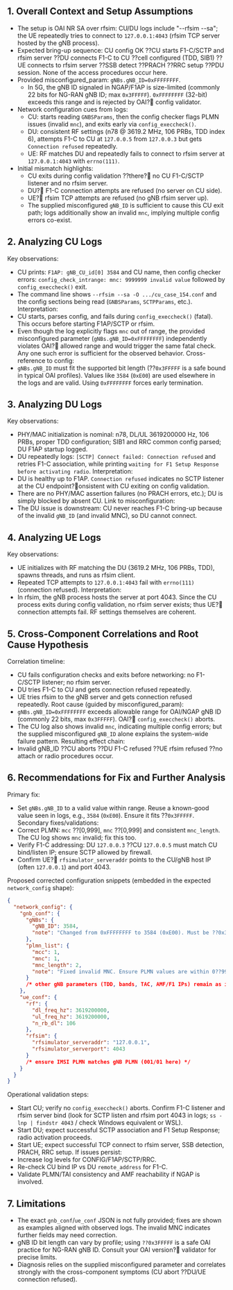 ﻿## 1. Overall Context and Setup Assumptions
- The setup is OAI NR SA over rfsim: CU/DU logs include "--rfsim --sa"; the UE repeatedly tries to connect to `127.0.0.1:4043` (rfsim TCP server hosted by the gNB process).
- Expected bring-up sequence: CU config OK ??CU starts F1-C/SCTP and rfsim server ??DU connects F1-C to CU ??cell configured (TDD, SIB1) ??UE connects to rfsim server ??SSB detect ??PRACH ??RRC setup ??PDU session. None of the access procedures occur here.
- Provided misconfigured_param: `gNBs.gNB_ID=0xFFFFFFFF`.
  - In 5G, the gNB ID signaled in NGAP/F1AP is size-limited (commonly 22 bits for NG-RAN gNB ID; max `0x3FFFFF`). `0xFFFFFFFF` (32-bit) exceeds this range and is rejected by OAI? config validator.
- Network configuration cues from logs:
  - CU: starts reading `GNBSParams`, then the config checker flags PLMN issues (invalid `mnc`), and exits early via `config_execcheck()`.
  - DU: consistent RF settings (n78 @ 3619.2 MHz, 106 PRBs, TDD index 6), attempts F1-C to CU at `127.0.0.5` from `127.0.0.3` but gets `Connection refused` repeatedly.
  - UE: RF matches DU and repeatedly fails to connect to rfsim server at `127.0.0.1:4043` with `errno(111)`.
- Initial mismatch highlights:
  - CU exits during config validation ??there? no CU F1-C/SCTP listener and no rfsim server.
  - DU? F1-C connection attempts are refused (no server on CU side).
  - UE? rfsim TCP attempts are refused (no gNB rfsim server up).
  - The supplied misconfigured `gNB_ID` is sufficient to cause this CU exit path; logs additionally show an invalid `mnc`, implying multiple config errors co-exist.


## 2. Analyzing CU Logs
Key observations:
- CU prints: `F1AP: gNB_CU_id[0] 3584` and CU name, then config checker errors: `config_check_intrange: mnc: 9999999 invalid value` followed by `config_execcheck()` exit.
- The command line shows `--rfsim --sa -O .../cu_case_154.conf` and the config sections being read (`GNBSParams`, `SCTPParams`, etc.).
Interpretation:
- CU starts, parses config, and fails during `config_execcheck()` (fatal). This occurs before starting F1AP/SCTP or rfsim.
- Even though the log explicitly flags `mnc` out of range, the provided misconfigured parameter (`gNBs.gNB_ID=0xFFFFFFFF`) independently violates OAI? allowed range and would trigger the same fatal check. Any one such error is sufficient for the observed behavior.
Cross-reference to config:
- `gNBs.gNB_ID` must fit the supported bit length (??`0x3FFFFF` is a safe bound in typical OAI profiles). Values like `3584` (`0xE00`) are used elsewhere in the logs and are valid. Using `0xFFFFFFFF` forces early termination.


## 3. Analyzing DU Logs
Key observations:
- PHY/MAC initialization is nominal: n78, DL/UL 3619200000 Hz, 106 PRBs, proper TDD configuration; SIB1 and RRC common config parsed; DU F1AP startup logged.
- DU repeatedly logs: `[SCTP] Connect failed: Connection refused` and retries F1-C association, while printing `waiting for F1 Setup Response before activating radio`.
Interpretation:
- DU is healthy up to F1AP. `Connection refused` indicates no SCTP listener at the CU endpoint?onsistent with CU exiting on config validation.
- There are no PHY/MAC assertion failures (no PRACH errors, etc.); DU is simply blocked by absent CU.
Link to misconfiguration:
- The DU issue is downstream: CU never reaches F1-C bring-up because of the invalid `gNB_ID` (and invalid MNC), so DU cannot connect.


## 4. Analyzing UE Logs
Key observations:
- UE initializes with RF matching the DU (3619.2 MHz, 106 PRBs, TDD), spawns threads, and runs as rfsim client.
- Repeated TCP attempts to `127.0.0.1:4043` fail with `errno(111)` (connection refused).
Interpretation:
- In rfsim, the gNB process hosts the server at port 4043. Since the CU process exits during config validation, no rfsim server exists; thus UE? connection attempts fail. RF settings themselves are coherent.


## 5. Cross-Component Correlations and Root Cause Hypothesis
Correlation timeline:
- CU fails configuration checks and exits before networking: no F1-C/SCTP listener; no rfsim server.
- DU tries F1-C to CU and gets connection refused repeatedly.
- UE tries rfsim to the gNB server and gets connection refused repeatedly.
Root cause (guided by misconfigured_param):
- `gNBs.gNB_ID=0xFFFFFFFF` exceeds allowable range for OAI/NGAP gNB ID (commonly 22 bits, max `0x3FFFFF`). OAI? `config_execcheck()` aborts.
- The CU log also shows invalid `mnc`, indicating multiple config errors; but the supplied misconfigured `gNB_ID` alone explains the system-wide failure pattern.
Resulting effect chain:
- Invalid gNB_ID ??CU aborts ??DU F1-C refused ??UE rfsim refused ??no attach or radio procedures occur.


## 6. Recommendations for Fix and Further Analysis
Primary fix:
- Set `gNBs.gNB_ID` to a valid value within range. Reuse a known-good value seen in logs, e.g., `3584` (`0xE00`). Ensure it fits ??`0x3FFFFF`.
Secondary fixes/validations:
- Correct PLMN: `mcc` ??[0,999], `mnc` ??[0,999] and consistent `mnc_length`. The CU log shows `mnc` invalid; fix this too.
- Verify F1-C addressing: DU `127.0.0.3` ??CU `127.0.0.5` must match CU bind/listen IP; ensure SCTP allowed by firewall.
- Confirm UE? `rfsimulator_serveraddr` points to the CU/gNB host IP (often `127.0.0.1`) and port 4043.

Proposed corrected configuration snippets (embedded in the expected `network_config` shape):
```json
{
  "network_config": {
    "gnb_conf": {
      "gNBs": {
        "gNB_ID": 3584,
        "note": "Changed from 0xFFFFFFFF to 3584 (0xE00). Must be ??0x3FFFFF."
      },
      "plmn_list": {
        "mcc": 1,
        "mnc": 1,
        "mnc_length": 2,
        "note": "Fixed invalid MNC. Ensure PLMN values are within 0??99 and consistent."
      }
      /* other gNB parameters (TDD, bands, TAC, AMF/F1 IPs) remain as in baseline */
    },
    "ue_conf": {
      "rf": {
        "dl_freq_hz": 3619200000,
        "ul_freq_hz": 3619200000,
        "n_rb_dl": 106
      },
      "rfsim": {
        "rfsimulator_serveraddr": "127.0.0.1",
        "rfsimulator_serverport": 4043
      }
      /* ensure IMSI PLMN matches gNB PLMN (001/01 here) */
    }
  }
}
```
Operational validation steps:
- Start CU; verify no `config_execcheck()` aborts. Confirm F1-C listener and rfsim server bind (look for SCTP listen and rfsim port 4043 in logs; `ss -lnp | findstr 4043` / check Windows equivalent or WSL).
- Start DU; expect successful SCTP association and F1 Setup Response; radio activation proceeds.
- Start UE; expect successful TCP connect to rfsim server, SSB detection, PRACH, RRC setup.
If issues persist:
- Increase log levels for CONFIG/F1AP/SCTP/RRC.
- Re-check CU bind IP vs DU `remote_address` for F1-C.
- Validate PLMN/TAI consistency and AMF reachability if NGAP is involved.


## 7. Limitations
- The exact `gnb_conf`/`ue_conf` JSON is not fully provided; fixes are shown as examples aligned with observed logs. The invalid MNC indicates further fields may need correction.
- gNB ID bit length can vary by profile; using `??0x3FFFFF` is a safe OAI practice for NG-RAN gNB ID. Consult your OAI version? validator for precise limits.
- Diagnosis relies on the supplied misconfigured parameter and correlates strongly with the cross-component symptoms (CU abort ??DU/UE connection refused).

